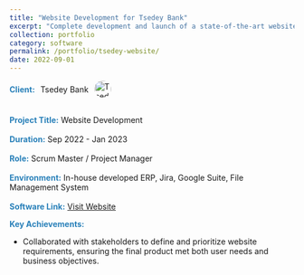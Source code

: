 ```yaml
---
title: "Website Development for Tsedey Bank"
excerpt: "Complete development and launch of a state-of-the-art website for Tsedey Bank to enhance user experience and online banking functionalities."
collection: portfolio
category: software
permalink: /portfolio/tsedey-website/
date: 2022-09-01
---
```


<div style="display: flex; align-items: center; gap: 10px;">
  <span style="color:#2980b9;"><strong>Client:</strong></span> Tsedey Bank  
  <img src="/images/logos/tsedey_bank.png" alt="Tsedey Bank Logo" style="width: 30px; height: 30px; border-radius: 50%; object-fit: cover;">
</div>
<br>

<span style="color:#2980b9;"><strong>Project Title:</strong></span> Website Development  
<br>
<span style="color:#2980b9;"><strong>Duration:</strong></span> Sep 2022 - Jan 2023  
<br>
<span style="color:#2980b9;"><strong>Role:</strong></span> Scrum Master / Project Manager  
<br>
<span style="color:#2980b9;"><strong>Environment:</strong></span> In-house developed ERP, Jira, Google Suite, File Management System  
<br>
<span style="color:#2980b9;"><strong>Software Link:</strong></span> [Visit Website](https://tsedeybank-sc.com/)  

<span style="color:#2980b9;"><strong>Key Achievements:</strong></span>  
- Collaborated with stakeholders to define and prioritize website requirements, ensuring the final product met both user needs and business objectives.